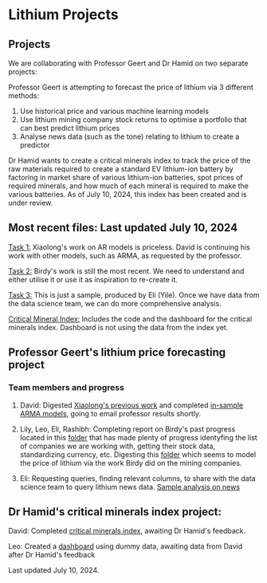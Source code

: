 # Lithium Projects

## Projects

We are collaborating with Professor Geert and Dr Hamid on two separate projects: 

Professor Geert is attempting to forecast the price of lithium via 3 different methods: 
1. Use historical price and various machine learning models
2. Use lithium mining company stock returns to optimise a portfolio that can best predict lithium prices
3. Analyse news data (such as the tone) relating to lithium to create a predictor

Dr Hamid wants to create a critical minerals index to track the price of the raw materials required to create a standard EV lithium-ion battery by factoring in market share of various lithium-ion batteries, spot prices of required minerals, and how much of each mineral is required to make the various batteries. As of July 10, 2024, this index has been created and is under review. 

## Most recent files: Last updated July 10, 2024

[Task 1:](_task_1-geert) Xiaolong's work on AR models is priceless. David is continuing his work with other models, such as ARMA, as requested by the professor. 

[Task 2:](_task_2-geert) Birdy's work is still the most recent. We need to understand and either utilise it or use it as inspiration to re-create it. 

[Task 3:](_task_3-geert) This is just a sample, produced by Eli (Yile). Once we have data from the data science team, we can do more comprehensive analysis.

[Critical Mineral Index:](_critical_minerals_index-hamid) Includes the code and the dashboard for the critical minerals index. Dashboard is not using the data from the index yet. 

## Professor Geert's lithium price forecasting project

### Team members and progress

1. David: Digested [Xiaolong's previous work](lithium_price_forecasting-xiaolong) and completed [in-sample ARMA models](lithium_price_forecasting_task_1-david), going to email professor results shortly. 

2. Lily, Leo, Eli, Rashibh: Completing report on Birdy's past progress located in this [folder](task_2-birdy) that has made plenty of progress identyfing the list of companies we are working with, getting their stock data, standardizing currency, etc. Digesting this [folder](lithium_modeling-birdy) which seems to model the price of lithium via the work Birdy did on the mining companies. 

3. Eli: Requesting queries, finding relevant columns, to share with the data science team to query lithium news data. [Sample analysis on news](lithium_news_analysis-yile/Sample.ipynb)

## Dr Hamid's critical minerals index project:

David: Completed [critical minerals index](critical_minerals_index-david), awaiting Dr Hamid's feedback. 

Leo: Created a [dashboard](critical_minerals_index_dashboard-leo/LeoWang-Critical_Minerals_Dashboard) using dummy data, awaiting data from David after Dr Hamid's feedback

Last updated July 10, 2024. 